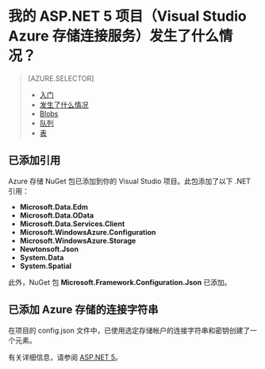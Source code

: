<properties 
	pageTitle="我的 ASP.NET 5 项目（Visual Studio 连接服务）发生了什么情况？| Windows Azure 存储空间"
	description="介绍在 Visual Studio ASP.NET 5 项目中使用 Visual Studio 连接服务连接到 Azure 存储帐户后会发生什么情况"
	services="storage" 
	documentationCenter="" 
	authors="patshea123" 
	manager="douge" 
	editor="tglee"/>

<tags 
	ms.service="storage"
	ms.date="09/03/2015"
	wacn.date="12/31/2015"/>

# 我的 ASP.NET 5 项目（Visual Studio Azure 存储连接服务）发生了什么情况？

> [AZURE.SELECTOR]
> - [入门](/documentation/articles/vs-storage-aspnet5-getting-started-blobs)
> - [发生了什么情况](/documentation/articles/vs-storage-aspnet5-what-happened)
> - [Blobs](/documentation/articles/vs-storage-aspnet5-getting-started-blobs)
> - [队列](/documentation/articles/vs-storage-aspnet5-getting-started-queues)
> - [表](/documentation/articles/vs-storage-aspnet5-getting-started-tables)

## 已添加引用

Azure 存储 NuGet 包已添加到你的 Visual Studio 项目。此包添加了以下 .NET 引用：

- **Microsoft.Data.Edm**
- **Microsoft.Data.OData**
- **Microsoft.Data.Services.Client**
- **Microsoft.WindowsAzure.Configuration**
- **Microsoft.WindowsAzure.Storage**
- **Newtonsoft.Json**
- **System.Data**
- **System.Spatial**

此外，NuGet 包 **Microsoft.Framework.Configuration.Json** 已添加。

## 已添加 Azure 存储的连接字符串
在项目的 config.json 文件中，已使用选定存储帐户的连接字符串和密钥创建了一个元素。

有关详细信息，请参阅 [ASP.NET 5](http://www.asp.net/vnext)。
 

<!---HONumber=Mooncake_1221_2015-->